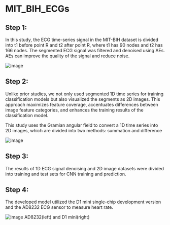 # MIT_BIH_ECGs
## Step 1: 
In this study, the ECG time-series signal in the MIT-BIH dataset is divided into t1 before point R and t2 after point R, where t1 has 90 nodes and t2 has 166 nodes. The segmented ECG signal was filtered and denoised using AEs. AEs can improve the quality of the signal and reduce noise. 

![image](https://github.com/tsubasa-k/MIT_BIH_ECGs/assets/61736148/281ebeec-c644-4469-9a2d-230f8c370ff5)

## Step 2: 
Unlike prior studies, we not only used segmented 1D time series for training classification models but also visualized the segments as 2D images. 
This approach maximizes feature coverage, accentuates differences between image feature categories, and enhances the training results of the classification model.

This study uses the Gramian angular field to convert a 1D time series into 2D images, which are divided into two methods: summation and difference

![image](https://github.com/tsubasa-k/MIT_BIH_ECGs/assets/61736148/a9b28b83-6196-436f-a38b-0be4afd2d4b0)

## Step 3: 
The results of 1D ECG signal denoising and 2D image datasets were divided into training and test sets for CNN training and prediction.

## Step 4: 
The developed model utilized the D1 mini single-chip development version and the AD8232 ECG sensor to measure heart rate.

![image](https://github.com/tsubasa-k/MIT_BIH_ECGs/assets/61736148/90c56fa1-9587-439b-9807-1c103c89a145)
AD8232(left) and D1 mini(right)









